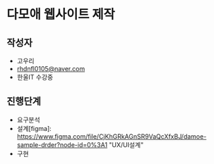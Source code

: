 # 다모애 웹사이트 제작

## 작성자
- 고우리
- rhdnfl0105@naver.com
- 한울IT 수강중

## 진행단계
* 요구분석
* 설계[figma]: https://www.figma.com/file/CjKhGRkAGnSR9VaQcXfxBJ/damoe-sample-drder?node-id=0%3A1 "UX/UI설계"
* 구현